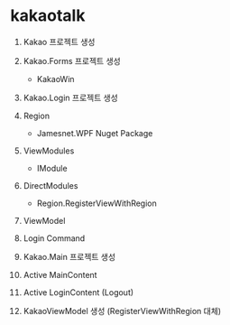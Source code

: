 # kakaotalk

1. Kakao 프로젝트 생성
2. Kakao.Forms 프로젝트 생성
    - KakaoWin
4. Kakao.Login 프로젝트 생성
5. Region
    - Jamesnet.WPF Nuget Package
7. ViewModules
    - IModule
8. DirectModules  
    - Region.RegisterViewWithRegion
  
8. ViewModel
9. Login Command
10. Kakao.Main 프로젝트 생성
11. Active MainContent
12. Active LoginContent (Logout)
13. KakaoViewModel 생성 (RegisterViewWithRegion 대체)
